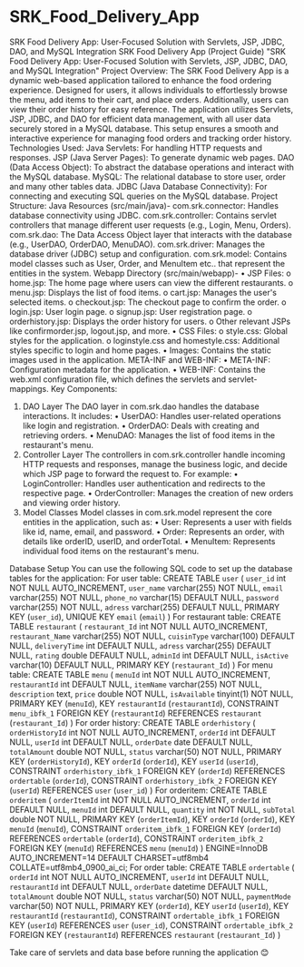 # SRK_Food_Delivery_App
SRK Food Delivery App: User-Focused Solution with Servlets, JSP, JDBC, DAO, and MySQL Integration
SRK Food Delivery App (Project Guide)
"SRK Food Delivery App: User-Focused Solution with Servlets, JSP, JDBC, DAO, and MySQL Integration"
Project Overview:
The SRK Food Delivery App is a dynamic web-based application tailored to enhance the food ordering experience. Designed for users, it allows individuals to effortlessly browse the menu, add items to their cart, and place orders. Additionally, users can view their order history for easy reference. The application utilizes Servlets, JSP, JDBC, and DAO for efficient data management, with all user data securely stored in a MySQL database. This setup ensures a smooth and interactive experience for managing food orders and tracking order history.
Technologies Used:
 	Java Servlets: For handling HTTP requests and responses.
 	JSP (Java Server Pages): To generate dynamic web pages.
 	DAO (Data Access Object): To abstract the database operations and interact with the MySQL database.
 	MySQL: The relational database to store user, order and many other tables data.
 	JDBC (Java Database Connectivity): For connecting and executing SQL queries on the MySQL database.
Project Structure:
Java Resources (src/main/java)-
 	com.srk.connector: Handles database connectivity using JDBC.
 	com.srk.controller: Contains servlet controllers that manage different user requests (e.g., Login, Menu, Orders).
 	com.srk.dao: The Data Access Object layer that interacts with the database (e.g., UserDAO, OrderDAO, MenuDAO).
 	com.srk.driver: Manages the database driver (JDBC) setup and configuration.
 	com.srk.model: Contains model classes such as User, Order, and MenuItem etc.. that represent the entities in the system.
Webapp Directory (src/main/webapp)-
•	JSP Files:
o	home.jsp: The home page where users can view the different restaurants.
o	menu.jsp: Displays the list of food items.
o	cart.jsp: Manages the user's selected items.
o	checkout.jsp: The checkout page to confirm the order.
o	login.jsp: User login page.
o	signup.jsp: User registration page.
o	orderhistory.jsp: Displays the order history for users.
o	Other relevant JSPs like confirmorder.jsp, logout.jsp, and more.
•	CSS Files:
o	style.css: Global styles for the application.
o	loginstyle.css and homestyle.css: Additional styles specific to login and home pages.
•	Images: Contains the static images used in the application.
META-INF and WEB-INF:
•	META-INF: Configuration metadata for the application.
•	WEB-INF: Contains the web.xml configuration file, which defines the servlets and servlet-mappings.
Key Components:
1. DAO Layer
The DAO layer in com.srk.dao handles the database interactions. It includes:
•	UserDAO: Handles user-related operations like login and registration.
•	OrderDAO: Deals with creating and retrieving orders.
•	MenuDAO: Manages the list of food items in the restaurant's menu.
2. Controller Layer
The controllers in com.srk.controller handle incoming HTTP requests and responses, manage the business logic, and decide which JSP page to forward the request to. For example:
•	LoginController: Handles user authentication and redirects to the respective page.
•	OrderController: Manages the creation of new orders and viewing order history.
3. Model Classes
Model classes in com.srk.model represent the core entities in the application, such as:
•	User: Represents a user with fields like id, name, email, and password.
•	Order: Represents an order, with details like orderID, userID, and orderTotal.
•	MenuItem: Represents individual food items on the restaurant's menu.


Database Setup
You can use the following SQL code to set up the database tables for the application:
For user table:
CREATE TABLE `user` (
  `user_id` int NOT NULL AUTO_INCREMENT,
  `user_name` varchar(255) NOT NULL,
  `email` varchar(255) NOT NULL,
  `phone_no` varchar(15) DEFAULT NULL,
  `password` varchar(255) NOT NULL,
  `adress` varchar(255) DEFAULT NULL,
  PRIMARY KEY (`user_id`),
  UNIQUE KEY `email` (`email`)
) 
For restaurant table:
CREATE TABLE `restaurant` (
  `restaurant_Id` int NOT NULL AUTO_INCREMENT,
  `restaurant_Name` varchar(255) NOT NULL,
  `cuisinType` varchar(100) DEFAULT NULL,
  `deliveryTime` int DEFAULT NULL,
  `adress` varchar(255) DEFAULT NULL,
  `rating` double DEFAULT NULL,
  `adminId` int DEFAULT NULL,
  `isActive` varchar(10) DEFAULT NULL,
  PRIMARY KEY (`restaurant_Id`)
) 
For menu table:
CREATE TABLE `menu` (
  `menuId` int NOT NULL AUTO_INCREMENT,
  `restaurantId` int DEFAULT NULL,
  `itemName` varchar(255) NOT NULL,
  `description` text,
  `price` double NOT NULL,
  `isAvailable` tinyint(1) NOT NULL,
  PRIMARY KEY (`menuId`),
  KEY `restaurantId` (`restaurantId`),
  CONSTRAINT `menu_ibfk_1` FOREIGN KEY (`restaurantId`) REFERENCES `restaurant` (`restaurant_Id`)
) 
For order history:
CREATE TABLE `orderhistory` (
  `orderHistoryId` int NOT NULL AUTO_INCREMENT,
  `orderId` int DEFAULT NULL,
  `userId` int DEFAULT NULL,
  `orderDate` date DEFAULT NULL,
  `totalAmount` double NOT NULL,
  `status` varchar(50) NOT NULL,
  PRIMARY KEY (`orderHistoryId`),
  KEY `orderId` (`orderId`),
  KEY `userId` (`userId`),
  CONSTRAINT `orderhistory_ibfk_1` FOREIGN KEY (`orderId`) REFERENCES `ordertable` (`orderId`),
  CONSTRAINT `orderhistory_ibfk_2` FOREIGN KEY (`userId`) REFERENCES `user` (`user_id`)
) 
For orderitem:
CREATE TABLE `orderitem` (
  `orderItemId` int NOT NULL AUTO_INCREMENT,
  `orderId` int DEFAULT NULL,
  `menuId` int DEFAULT NULL,
  `quantity` int NOT NULL,
  `subTotal` double NOT NULL,
  PRIMARY KEY (`orderItemId`),
  KEY `orderId` (`orderId`),
  KEY `menuId` (`menuId`),
  CONSTRAINT `orderitem_ibfk_1` FOREIGN KEY (`orderId`) REFERENCES `ordertable` (`orderId`),
  CONSTRAINT `orderitem_ibfk_2` FOREIGN KEY (`menuId`) REFERENCES `menu` (`menuId`)
) ENGINE=InnoDB AUTO_INCREMENT=14 DEFAULT CHARSET=utf8mb4 COLLATE=utf8mb4_0900_ai_ci;
For order table:
CREATE TABLE `ordertable` (
  `orderId` int NOT NULL AUTO_INCREMENT,
  `userId` int DEFAULT NULL,
  `restaurantId` int DEFAULT NULL,
  `orderDate` datetime DEFAULT NULL,
  `totalAmount` double NOT NULL,
  `status` varchar(50) NOT NULL,
`paymentMode` varchar(50) NOT NULL,
  PRIMARY KEY (`orderId`),
  KEY `userId` (`userId`),
  KEY `restaurantId` (`restaurantId`),
  CONSTRAINT `ordertable_ibfk_1` FOREIGN KEY (`userId`) REFERENCES `user` (`user_id`),
  CONSTRAINT `ordertable_ibfk_2` FOREIGN KEY (`restaurantId`) REFERENCES `restaurant` (`restaurant_Id`)
) 

Take care of servlets and data base before running the application 😊





